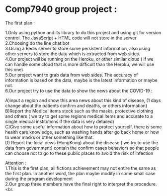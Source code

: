 Comp7940 group project :
====================
The first plan :

1.Only using python and its library to do this project and using git for version control. The JavaScript + HTML code will not store in the server <br>
2.Choosing do the line chat bot <br>
3.Using a Redis server to store some persistent information, also using other servers to store the data which is extracted from web sides. <br>
4.Our project will be running on the Heroku, or other similar cloud ( if we can handle some cloud that is more difficult than the Heroku, we will use this one) <br>
5.Our project want to grab data from web sides. The accuracy of information is based on the data, maybe is the latest information or maybe not. <br>
6.Our project try to use the data to show the news about the COVID-19 : <br>

A)input a region and show this area news about this kind of disease, (1 days change about the patients confirm and deaths, or others information) <br>
B)Report the Medical items stock such as the masks, protective clothing and others ( we try to get some regions medical items and accurate to a single medical institutions if the data is very detailed) <br>
C)Give some useful information about how to protect yourself, there is some health care knowledge, such as washing hands after go back home or how to wear masks or other something like that.  <br>
D) Report the local news (HongKong) about the disease ( we try to use the data from government) contain the confirm cases behaviors so that people can choose not to go to these public places to avoid the risk of infection <br>

Attention : <br>
1.This is the first plan, all fictions achievement may not entire the same as the first plan. In another word, the plan maybe modify in some small case during the program development  <br>
2.Our group three members have the final right to interpret the procedure.  <br.
